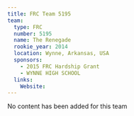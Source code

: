 ```yaml
---
title: FRC Team 5195
team:
  type: FRC
  number: 5195
  name: The Renegade
  rookie_year: 2014
  location: Wynne, Arkansas, USA
  sponsors:
    - 2015 FRC Hardship Grant
    - WYNNE HIGH SCHOOL
  links:
    Website: 
---
```

No content has been added for this team